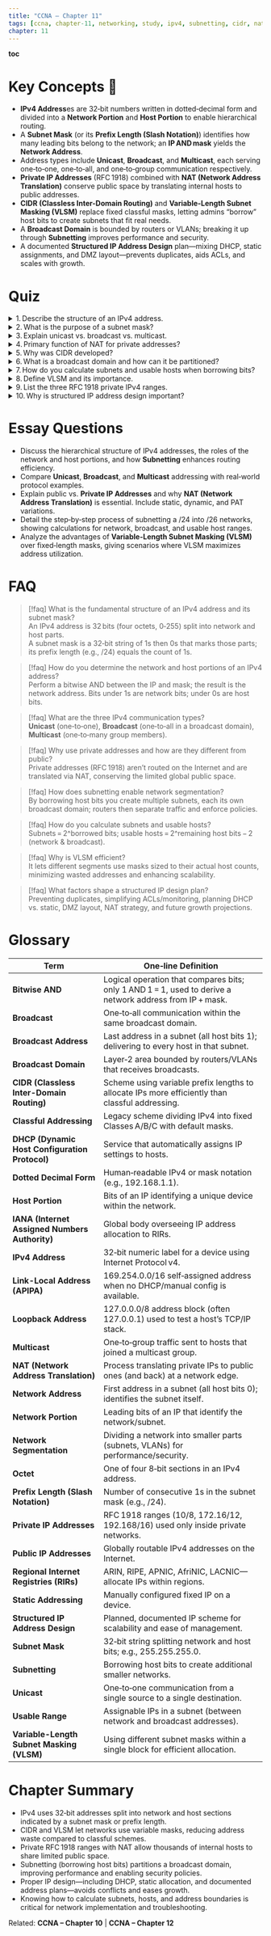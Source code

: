 ```yaml
---
title: "CCNA – Chapter 11"
tags: [ccna, chapter-11, networking, study, ipv4, subnetting, cidr, nat, vlsm]
chapter: 11
---
```


<strong>toc</strong>

# Key Concepts 🔑
- <strong>IPv4 Address</strong>es are 32‑bit numbers written in dotted‑decimal form and divided into a <strong>Network Portion</strong> and <strong>Host Portion</strong> to enable hierarchical routing.  
- A <strong>Subnet Mask</strong> (or its <strong>Prefix Length (Slash Notation)</strong>) identifies how many leading bits belong to the network; an **IP AND mask** yields the <strong>Network Address</strong>.  
- Address types include <strong>Unicast</strong>, <strong>Broadcast</strong>, and <strong>Multicast</strong>, each serving one‑to‑one, one‑to‑all, and one‑to‑group communication respectively.  
- <strong>Private IP Addresses</strong> (RFC 1918) combined with <strong>NAT (Network Address Translation)</strong> conserve public space by translating internal hosts to public addresses.  
- <strong>CIDR (Classless Inter-Domain Routing)</strong> and <strong>Variable-Length Subnet Masking (VLSM)</strong> replace fixed classful masks, letting admins “borrow” host bits to create subnets that fit real needs.  
- A <strong>Broadcast Domain</strong> is bounded by routers or VLANs; breaking it up through <strong>Subnetting</strong> improves performance and security.  
- A documented <strong>Structured IP Address Design</strong> plan—mixing DHCP, static assignments, and DMZ layout—prevents duplicates, aids ACLs, and scales with growth.  

# Quiz
<details>
<summary>1. Describe the structure of an IPv4 address.</summary>
An IPv4 address is a 32‑bit number split into four 8‑bit octets, shown in dotted‑decimal (0‑255 per octet); it contains a network and a host portion.
</details>

<details>
<summary>2. What is the purpose of a subnet mask?</summary>
A 32‑bit value of consecutive 1s then 0s that, via a bitwise AND with the IP, reveals the network address and separates network from host bits.
</details>

<details>
<summary>3. Explain unicast vs. broadcast vs. multicast.</summary>
Unicast = one‑to‑one; Broadcast = one‑to‑all on a LAN; Multicast = one‑to‑selected group that has joined the multicast address.
</details>

<details>
<summary>4. Primary function of NAT for private addresses?</summary>
It translates many internal private IPs to one (or a few) public IPs so private hosts can access the Internet despite not being globally routable.
</details>

<details>
<summary>5. Why was CIDR developed?</summary>
To replace rigid classful /8 /16 /24 networks, allowing variable prefix lengths and finer address allocation that reduces wasted IPv4 space.
</details>

<details>
<summary>6. What is a broadcast domain and how can it be partitioned?</summary>
A Layer‑2 area where all devices receive broadcasts; routers or VLANs segment it into smaller domains.
</details>

<details>
<summary>7. How do you calculate subnets and usable hosts when borrowing bits?</summary>
Subnets = 2^borrowed bits. Usable hosts = 2^remaining host bits − 2 (network & broadcast addresses).
</details>

<details>
<summary>8. Define VLSM and its importance.</summary>
Variable‑Length Subnet Masking lets different subnets inside one block use different masks, matching address space to actual host counts and cutting waste.
</details>

<details>
<summary>9. List the three RFC 1918 private IPv4 ranges.</summary>
10.0.0.0/8, 172.16.0.0/12, 192.168.0.0/16.
</details>

<details>
<summary>10. Why is structured IP address design important?</summary>
It prevents duplicates, streamlines troubleshooting, supports access control/monitoring, and allows for scalable future growth.
</details>

# Essay Questions
- Discuss the hierarchical structure of IPv4 addresses, the roles of the network and host portions, and how <strong>Subnetting</strong> enhances routing efficiency.  
- Compare <strong>Unicast</strong>, <strong>Broadcast</strong>, and <strong>Multicast</strong> addressing with real‑world protocol examples.  
- Explain public vs. <strong>Private IP Addresses</strong> and why <strong>NAT (Network Address Translation)</strong> is essential. Include static, dynamic, and PAT variations.  
- Detail the step‑by‑step process of subnetting a /24 into /26 networks, showing calculations for network, broadcast, and usable host ranges.  
- Analyze the advantages of <strong>Variable-Length Subnet Masking (VLSM)</strong> over fixed‑length masks, giving scenarios where VLSM maximizes address utilization.

# FAQ
> [!faq] What is the fundamental structure of an IPv4 address and its subnet mask?  
> An IPv4 address is 32 bits (four octets, 0‑255) split into network and host parts.  
> A subnet mask is a 32‑bit string of 1s then 0s that marks those parts; its prefix length (e.g., /24) equals the count of 1s.

> [!faq] How do you determine the network and host portions of an IPv4 address?  
> Perform a bitwise AND between the IP and mask; the result is the network address. Bits under 1s are network bits; under 0s are host bits.

> [!faq] What are the three IPv4 communication types?  
> **Unicast** (one‑to‑one), **Broadcast** (one‑to‑all in a broadcast domain), **Multicast** (one‑to‑many group members).

> [!faq] Why use private addresses and how are they different from public?  
> Private addresses (RFC 1918) aren’t routed on the Internet and are translated via NAT, conserving the limited global public space.

> [!faq] How does subnetting enable network segmentation?  
> By borrowing host bits you create multiple subnets, each its own broadcast domain; routers then separate traffic and enforce policies.

> [!faq] How do you calculate subnets and usable hosts?  
> Subnets = 2^borrowed bits; usable hosts = 2^remaining host bits − 2 (network & broadcast).

> [!faq] Why is VLSM efficient?  
> It lets different segments use masks sized to their actual host counts, minimizing wasted addresses and enhancing scalability.

> [!faq] What factors shape a structured IP design plan?  
> Preventing duplicates, simplifying ACLs/monitoring, planning DHCP vs. static, DMZ layout, NAT strategy, and future growth projections.

# Glossary
| Term | One‑line Definition |
|------|--------------------|
| <strong>Bitwise AND</strong> | Logical operation that compares bits; only 1 AND 1 = 1, used to derive a network address from IP + mask. |
| <strong>Broadcast</strong> | One‑to‑all communication within the same broadcast domain. |
| <strong>Broadcast Address</strong> | Last address in a subnet (all host bits 1); delivering to every host in that subnet. |
| <strong>Broadcast Domain</strong> | Layer‑2 area bounded by routers/VLANs that receives broadcasts. |
| <strong>CIDR (Classless Inter-Domain Routing)</strong> | Scheme using variable prefix lengths to allocate IPs more efficiently than classful addressing. |
| <strong>Classful Addressing</strong> | Legacy scheme dividing IPv4 into fixed Classes A/B/C with default masks. |
| <strong>DHCP (Dynamic Host Configuration Protocol)</strong> | Service that automatically assigns IP settings to hosts. |
| <strong>Dotted Decimal Form</strong> | Human‑readable IPv4 or mask notation (e.g., 192.168.1.1). |
| <strong>Host Portion</strong> | Bits of an IP identifying a unique device within the network. |
| <strong>IANA (Internet Assigned Numbers Authority)</strong> | Global body overseeing IP address allocation to RIRs. |
| <strong>IPv4 Address</strong> | 32‑bit numeric label for a device using Internet Protocol v4. |
| <strong>Link-Local Address (APIPA)</strong> | 169.254.0.0/16 self‑assigned address when no DHCP/manual config is available. |
| <strong>Loopback Address</strong> | 127.0.0.0/8 address block (often 127.0.0.1) used to test a host’s TCP/IP stack. |
| <strong>Multicast</strong> | One‑to‑group traffic sent to hosts that joined a multicast group. |
| <strong>NAT (Network Address Translation)</strong> | Process translating private IPs to public ones (and back) at a network edge. |
| <strong>Network Address</strong> | First address in a subnet (all host bits 0); identifies the subnet itself. |
| <strong>Network Portion</strong> | Leading bits of an IP that identify the network/subnet. |
| <strong>Network Segmentation</strong> | Dividing a network into smaller parts (subnets, VLANs) for performance/security. |
| <strong>Octet</strong> | One of four 8‑bit sections in an IPv4 address. |
| <strong>Prefix Length (Slash Notation)</strong> | Number of consecutive 1s in the subnet mask (e.g., /24). |
| <strong>Private IP Addresses</strong> | RFC 1918 ranges (10/8, 172.16/12, 192.168/16) used only inside private networks. |
| <strong>Public IP Addresses</strong> | Globally routable IPv4 addresses on the Internet. |
| <strong>Regional Internet Registries (RIRs)</strong> | ARIN, RIPE, APNIC, AfriNIC, LACNIC—allocate IPs within regions. |
| <strong>Static Addressing</strong> | Manually configured fixed IP on a device. |
| <strong>Structured IP Address Design</strong> | Planned, documented IP scheme for scalability and ease of management. |
| <strong>Subnet Mask</strong> | 32‑bit string splitting network and host bits; e.g., 255.255.255.0. |
| <strong>Subnetting</strong> | Borrowing host bits to create additional smaller networks. |
| <strong>Unicast</strong> | One‑to‑one communication from a single source to a single destination. |
| <strong>Usable Range</strong> | Assignable IPs in a subnet (between network and broadcast addresses). |
| <strong>Variable-Length Subnet Masking (VLSM)</strong> | Using different subnet masks within a single block for efficient allocation. |

# Chapter Summary
- IPv4 uses 32‑bit addresses split into network and host sections indicated by a subnet mask or prefix length.  
- CIDR and VLSM let networks use variable masks, reducing address waste compared to classful schemes.  
- Private RFC 1918 ranges with NAT allow thousands of internal hosts to share limited public space.  
- Subnetting (borrowing host bits) partitions a broadcast domain, improving performance and enabling security policies.  
- Proper IP design—including DHCP, static allocation, and documented address plans—avoids conflicts and eases growth.  
- Knowing how to calculate subnets, hosts, and address boundaries is critical for network implementation and troubleshooting.  

Related: <strong>CCNA – Chapter 10</strong> | <strong>CCNA – Chapter 12</strong>
